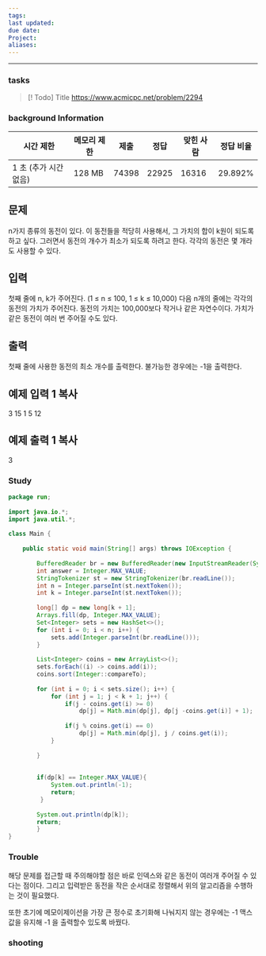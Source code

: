 ```yaml
---
tags: 
last updated: 
due date: 
Project: 
aliases:
---
```

--- 
### tasks

> [! Todo] Title
> https://www.acmicpc.net/problem/2294

### background Information
|시간 제한|메모리 제한|제출|정답|맞힌 사람|정답 비율|
|---|---|---|---|---|---|
|1 초 (추가 시간 없음)|128 MB|74398|22925|16316|29.892%|

## 문제

n가지 종류의 동전이 있다. 이 동전들을 적당히 사용해서, 그 가치의 합이 k원이 되도록 하고 싶다. 그러면서 동전의 개수가 최소가 되도록 하려고 한다. 각각의 동전은 몇 개라도 사용할 수 있다.

## 입력

첫째 줄에 n, k가 주어진다. (1 ≤ n ≤ 100, 1 ≤ k ≤ 10,000) 다음 n개의 줄에는 각각의 동전의 가치가 주어진다. 동전의 가치는 100,000보다 작거나 같은 자연수이다. 가치가 같은 동전이 여러 번 주어질 수도 있다.

## 출력

첫째 줄에 사용한 동전의 최소 개수를 출력한다. 불가능한 경우에는 -1을 출력한다.

## 예제 입력 1 복사

3 15
1
5
12

## 예제 출력 1 복사

3


### Study
```java
package run;  
  
import java.io.*;  
import java.util.*;  
  
class Main {  
  
    public static void main(String[] args) throws IOException {  
  
        BufferedReader br = new BufferedReader(new InputStreamReader(System.in));  
        int answer = Integer.MAX_VALUE;  
        StringTokenizer st = new StringTokenizer(br.readLine());  
        int n = Integer.parseInt(st.nextToken());  
        int k = Integer.parseInt(st.nextToken());  
  
        long[] dp = new long[k + 1];  
        Arrays.fill(dp, Integer.MAX_VALUE);  
        Set<Integer> sets = new HashSet<>();  
        for (int i = 0; i < n; i++) {  
            sets.add(Integer.parseInt(br.readLine()));  
        }  
  
        List<Integer> coins = new ArrayList<>();  
        sets.forEach((i) -> coins.add(i));  
        coins.sort(Integer::compareTo);  
  
        for (int i = 0; i < sets.size(); i++) {  
            for (int j = 1; j < k + 1; j++) {  
                if(j - coins.get(i) >= 0)  
                    dp[j] = Math.min(dp[j], dp[j -coins.get(i)] + 1);  
  
                if(j % coins.get(i) == 0)  
                    dp[j] = Math.min(dp[j], j / coins.get(i));  
            }  
  
        }  
  
  
        if(dp[k] == Integer.MAX_VALUE){  
            System.out.println(-1);  
            return;       
         }  
  
        System.out.println(dp[k]);  
        return;    
        }  
}
```


### Trouble

해당 문제를 접근할 때 주의해야할 점은 바로 인덱스와 같은 동전이 여러개 주어질 수 있다는 점이다. 그리고 입력받은 동전을 작은 순서대로 정렬해서 위의 알고리즘을 수행하는 것이 필요했다.

또한 초기에 메모이제이션을 가장 큰 정수로 초기화해 나눠지지 않는 경우에는 -1 맥스값을 유지해 -1 을 출력할수 있도록 바꿨다.



### shooting
